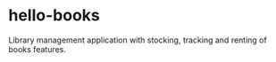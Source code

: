 # hello-books
Library management application with stocking, tracking and renting of books features.
